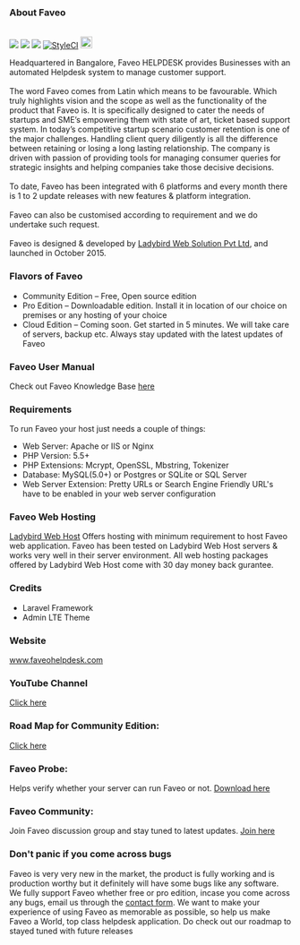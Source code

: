 <h3>About Faveo</h3>
<br><img src="https://travis-ci.org/ladybirdweb/faveo-helpdesk.svg?branch=master">&nbsp;<img src="https://img.shields.io/badge/License-OSL-blue.svg">&nbsp;<a href="https://gitter.im/ladybirdweb/faveo-helpdesk" target="_blank"><img src="https://badges.gitter.im/ladybirdweb/faveo-helpdesk.svg"></a>&nbsp;<a href="https://styleci.io/repos/52062487"><img src="https://styleci.io/repos/52062487/shield" alt="StyleCI"></a>&nbsp;<a href="http://squizlabs.github.io/PHP_CodeSniffer/analysis/ladybirdweb/faveo-helpdesk/index.html" target="_blank"><img src="http://squizlabs.github.io/PHP_CodeSniffer/analysis/ladybirdweb/faveo-helpdesk/grade.svg" height="21px"></a></br>
<p>Headquartered in Bangalore, Faveo HELPDESK provides Businesses with an automated Helpdesk system to manage customer support. 
<br/><br/>
The word Faveo comes from Latin which means to be favourable. Which truly highlights vision and the scope as well as the functionality of the product that Faveo is. It is specifically designed to cater the needs of startups and SME’s empowering them with state of art, ticket based support system. In today’s competitive startup scenario customer retention is one of the major challenges. Handling client query diligently is all the difference between retaining or losing a long lasting relationship. The company is driven with passion of providing tools for managing consumer queries for strategic insights and helping companies take those decisive decisions.
<br/><br/>
To date, Faveo has been integrated with 6 platforms and every month there is 1 to 2 update releases with new features & platform integration.
<br/><br/>
Faveo can also be customised according to requirement and we do undertake such request.
<br/><br/>
Faveo is designed & developed by <a href="http://www.ladybirdweb.com/" target="_blank">Ladybird Web Solution Pvt Ltd</a>, and launched in October 2015.</p>
<h3>Flavors of Faveo</h3>
<ul>
  <li>Community Edition – Free, Open source edition</li>
  <li>Pro Edition – Downloadable edition. Install it in location of our choice on premises or any hosting of your choice </li>
  <li>Cloud Edition – Coming soon. Get started in 5 minutes. We will take care of servers, backup etc. Always stay updated with the latest updates of Faveo</li>
</ul>


<h3><a id="user-content-faveo-user-manual" href="https://github.com/ladybirdweb/faveo-helpdesk#faveo-user-manual" aria-hidden="true"></a>Faveo User Manual</h3>
<p>Check out Faveo Knowledge Base <a href="http://www.ladybirdweb.com/support/knowledgebase" target="_blank">here</a></p>
<h3><a id="user-content-requirements" href="https://github.com/ladybirdweb/faveo-helpdesk#requirements" aria-hidden="true"></a>Requirements</h3>
<p>To run Faveo your host just needs a couple of things:</p>
<ul>
<li> Web Server: Apache or IIS or Nginx</li>
<li> PHP Version: 5.5+</li>
<li> PHP Extensions: Mcrypt, OpenSSL, Mbstring, Tokenizer</li>
<li> Database: MySQL(5.0+) or Postgres or SQLite or SQL Server</li>
<li> Web Server Extension: Pretty URLs or Search Engine Friendly URL's have to be enabled in your web server configuration</li>
</ul>

<h3>Faveo Web Hosting</h3>
<p><a href="http://www.store.ladybirdwebhost.com/" target="_blank">Ladybird Web Host</a> Offers hosting with minimum requirement to host Faveo web application. Faveo has been tested on Ladybird Web Host servers &amp; works very well in their server environment. All web hosting packages offered by Ladybird Web Host come with 30 day money back gurantee.</p>
<h3><a id="user-content-credits" href="https://github.com/ladybirdweb/faveo-helpdesk#credits" aria-hidden="true"></a>Credits</h3>
<ul>
  <li>Laravel Framework</li>
  <li>Admin LTE Theme</li>
</ul>

<h3><a id="user-content-website" href="https://github.com/ladybirdweb/faveo-helpdesk#website" aria-hidden="true"></a>Website</h3>
<p><a href="http://www.faveohelpdesk.com/" target="_blank">www.faveohelpdesk.com</a></p>

<h3>YouTube Channel</h3>
<p><a href="https://www.youtube.com/channel/UC-eqh-h241b1janp6sU7Iiw" target="_blank">Click here</a></p>

<h3>Road Map for Community Edition:</h3>
<p><a href="http://www.faveohelpdesk.com/faveo-helpdesk-road-map" target="_blank">Click here</a></p>

<h3>Faveo Probe:</h3>
<p>Helps verify whether your server can run Faveo or not. 
<a href="https://github.com/ladybirdweb/faveo-probe" target="_blank">Download here</a></p>

<h3>Faveo Community:</h3>
<p>Join Faveo discussion group and stay tuned to latest updates. 
<a href="https://www.linkedin.com/groups/8429668" target="_blank">Join here</a></p>

<h3>Don't panic if you come across bugs</h3>
<p>Faveo is very very new in the market, the product is fully working and is production worthy but it definitely will have some bugs like any software. We fully support Faveo whether free or pro edition, incase you come across any bugs, email us through the <a href="http://www.faveohelpdesk.com/contact-us/">contact form</a>. We want to make your experience of using Faveo as memorable as possible, so help us make Faveo a World, top class helpdesk application. Do check out our roadmap to stayed tuned with future releases </p>
